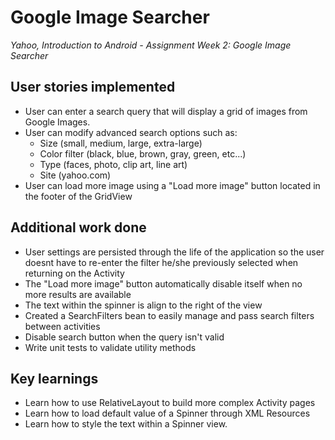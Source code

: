 Google Image Searcher
=====================

*Yahoo, Introduction to Android - Assignment Week 2: Google Image Searcher*

User stories implemented
------------------------
 - User can enter a search query that will display a grid of images from Google Images.
 - User can modify advanced search options such as:
    - Size (small, medium, large, extra-large)
    - Color filter (black, blue, brown, gray, green, etc...)
    - Type (faces, photo, clip art, line art)
    - Site (yahoo.com)
 - User can load more image using a "Load more image" button located in the footer of the GridView

Additional work done
--------------------
 - User settings are persisted through the life of the application so the user doesnt have to re-enter the filter he/she previously selected when returning on the Activity
 - The "Load more image" button automatically disable itself when no more results are available
 - The text within the spinner is align to the right of the view
 - Created a SearchFilters bean to easily manage and pass search filters between activities
 - Disable search button when the query isn't valid
 - Write unit tests to validate utility methods

Key learnings
-------------
 - Learn how to use RelativeLayout to build more complex Activity pages
 - Learn how to load default value of a Spinner through XML Resources
 - Learn how to style the text within a Spinner view.
